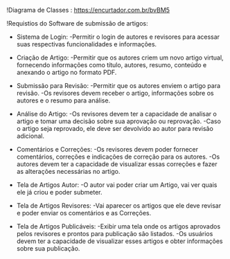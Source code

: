 !Diagrama de Classes : https://encurtador.com.br/bvBM5

!Requistios do Software de submissão de artigos:
* Sistema de Login:
    -Permitir o login de autores e revisores para acessar suas respectivas funcionalidades e informações.

* Criação de Artigo:
    -Permitir que os autores criem um novo artigo virtual, fornecendo informações como título, autores, resumo, conteúdo e anexando o artigo no formato PDF.

* Submissão para Revisão:
    -Permitir que os autores enviem o artigo para revisão.
    -Os revisores devem receber o artigo, informações sobre os autores e o resumo para análise.

* Análise do Artigo:
    -Os revisores devem ter a capacidade de analisar o artigo e tomar uma decisão sobre sua aprovação ou reprovação.
    -Caso o artigo seja reprovado, ele deve ser devolvido ao autor para revisão adicional.

* Comentários e Correções:
    -Os revisores devem poder fornecer comentários, correções e indicações de correção para os autores.
    -Os autores devem ter a capacidade de visualizar essas correções e fazer as alterações necessárias no artigo.

* Tela de Artigos Autor:
    -O autor vai poder criar um Artigo, vai ver quais ele já criou e poder submeter.

* Tela de Artigos Revisores:
    -Vai aparecer os artigos que ele deve revisar e poder enviar os comentários e as Correções.

* Tela de Artigos Publicáveis:
    -Exibir uma tela onde os artigos aprovados pelos revisores e prontos para publicação são listados.
    -Os usuários devem ter a capacidade de visualizar esses artigos e obter informações sobre sua publicação.
